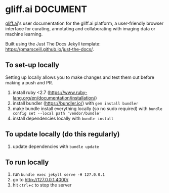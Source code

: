 # gliff.ai DOCUMENT

[gliff.ai](https://gliff.ai)'s user documentation for the gliff.ai platform, a user-friendly browser interface for curating, annotating and collaborating with imaging data or machine learning.

Built using the Just The Docs Jekyll template: https://pmarsceill.github.io/just-the-docs/.

## To set-up locally

Setting up locally allows you to make changes and test them out before making a push and PR.

1. install ruby <2.7 (https://www.ruby-lang.org/en/documentation/installation/)
2. install bundler (https://bundler.io/) with `gem install bundler`
4. make bundle install everything locally (so no sudo required) with `bundle config set --local path 'vendor/bundle'`
5. install dependencies locally with `bundle install`

## To update locally (do this regularly)

1. update dependencies with `bundle update`

## To run locally

1. run `bundle exec jekyll serve -H 127.0.0.1`
2. go to http://127.0.0.1:4000/
3. hit `ctrl`+`c` to stop the server
